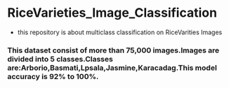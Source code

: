 # RiceVarieties_Image_Classification 
* this  repository is about multiclass classification on RiceVarities Images
### This dataset consist of more than 75,000 images.Images are divided into 5 classes.Classes are:Arborio,Basmati,Lpsala,Jasmine,Karacadag.This model accuracy is 92% to 100%.
 
